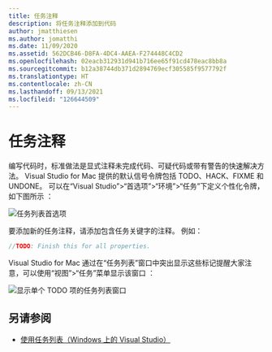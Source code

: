 ```yaml
---
title: 任务注释
description: 将任务注释添加到代码
author: jmatthiesen
ms.author: jomatthi
ms.date: 11/09/2020
ms.assetid: 562DCB46-D8FA-4DC4-AAEA-F274448C4CD2
ms.openlocfilehash: 02eacb312931d941b716ee65f91cd478eac8bb8a
ms.sourcegitcommit: b12a38744db371d2894769ecf305585f9577792f
ms.translationtype: HT
ms.contentlocale: zh-CN
ms.lasthandoff: 09/13/2021
ms.locfileid: "126644509"
---
```

# <a name="task-comments"></a>任务注释

编写代码时，标准做法是显式注释未完成代码、可疑代码或带有警告的快速解决方法。 Visual Studio for Mac 提供的默认信号令牌包括 TODO、HACK、FIXME 和 UNDONE。 可以在“Visual Studio”>“首选项”>“环境”>“任务”下定义个性化令牌，如下图所示  ：

![任务列表首选项](media/source-editor-image10.png)

要添加新的任务注释，请添加包含任务关键字的注释。 例如：

```csharp
//TODO: Finish this for all properties.
```

Visual Studio for Mac 通过在“任务列表”窗口中突出显示这些标记提醒大家注意，可以使用“视图”>“任务”菜单显示该窗口 ：

![显示单个 TODO 项的任务列表窗口](media/source-editor-image11.png)

## <a name="see-also"></a>另请参阅

- [使用任务列表（Windows 上的 Visual Studio）](/visualstudio/ide/using-the-task-list)